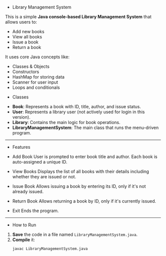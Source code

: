 * Library Management System

This is a simple **Java console-based Library Management System** that allows users to:

- Add new books
- View all books
- Issue a book
- Return a book

It uses core Java concepts like:
- Classes & Objects
- Constructors
- HashMap for storing data
- Scanner for user input
- Loops and conditionals


* Classes

- **Book**: Represents a book with ID, title, author, and issue status.
- **User**: Represents a library user (not actively used for login in this version).
- **Library**: Contains the main logic for book operations.
- **LibraryManagementSystem**: The main class that runs the menu-driven program.

---

* Features

* Add Book
User is prompted to enter book title and author. Each book is auto-assigned a unique ID.

* View Books
Displays the list of all books with their details including whether they are issued or not.

* Issue Book
Allows issuing a book by entering its ID, only if it's not already issued.

* Return Book
Allows returning a book by ID, only if it's currently issued.

* Exit
Ends the program.

---

* How to Run

1. **Save** the code in a file named `LibraryManagementSystem.java`.
2. **Compile** it:
   ```bash
   javac LibraryManagementSystem.java
